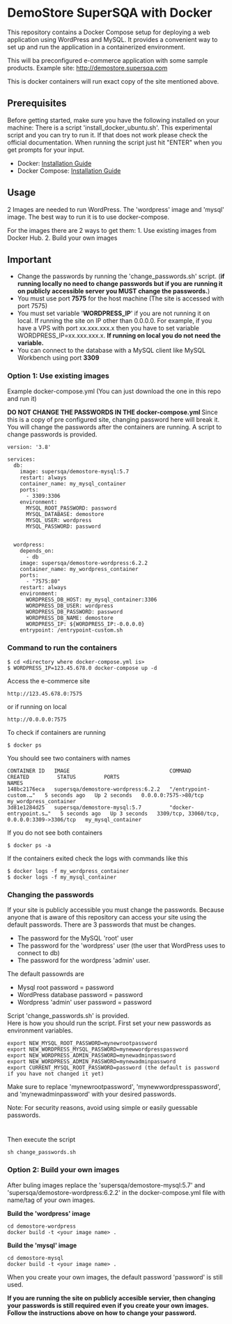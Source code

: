# DemoStore SuperSQA with Docker

This repository contains a Docker Compose setup for deploying a web application using WordPress and MySQL. It provides a convenient way to set up and run the application in a containerized environment.

This will ba preconfigured e-commerce application with some sample products.
Example site: http://demostore.supersqa.com

This is docker containers will run exact copy of the site mentioned above.

## Prerequisites

Before getting started, make sure you have the following installed on your machine:
There is a script 'install_docker_ubuntu.sh'. This experimental script and you can try to run it. If that does not work please check the official documentation. When running the script just hit "ENTER" when you get prompts for your input.

- Docker: [Installation Guide](https://docs.docker.com/get-docker/)
- Docker Compose: [Installation Guide](https://docs.docker.com/compose/install/)

## Usage
2 Images are needed to run WordPress. The 'wordpress' image and 'mysql' image. The best way to run it is to use docker-compose.

For the images there are 2 ways to get them:
    1. Use existing images from Docker Hub.
    2. Build your own images

## Important
* Change the passwords by running the 'change_passwords.sh' script. (<b>if running locally no need to change passwords but if you are running it on publicly accessible server you MUST change the passwords.</b>)
* You must use port <b>7575</b> for the host machine (The site is accessed with port 7575)
* You must set variable '<b>WORDPRESS_IP</b>' if you are not running it on local. If running the site on IP other than 0.0.0.0. For example, if you have a VPS with port xx.xxx.xxx.x then you have to set variable WORDPRESS_IP=xx.xxx.xxx.x. <b>If running on local you do not need the variable.</b>
* You can connect to the database with a MySQL client like MySQL Workbench using port <b>3309</b>

### Option 1: Use existing images
Example docker-compose.yml (You can just download the one in this repo and run it)

<b>DO NOT CHANGE THE PASSWORDS IN THE docker-compose.yml </b>
Since this is a copy of pre configured site, changing password here will break it. You will change the passwords after the containers are running. A script to change passwords is provided.
```
version: '3.8'

services:
  db:
    image: supersqa/demostore-mysql:5.7
    restart: always
    container_name: my_mysql_container
    ports:
      - 3309:3306
    environment:
      MYSQL_ROOT_PASSWORD: password
      MYSQL_DATABASE: demostore
      MYSQL_USER: wordpress
      MYSQL_PASSWORD: password


  wordpress:
    depends_on:
      - db
    image: supersqa/demostore-wordpress:6.2.2
    container_name: my_wordpress_container
    ports:
      - "7575:80"
    restart: always
    environment:
      WORDPRESS_DB_HOST: my_mysql_container:3306
      WORDPRESS_DB_USER: wordpress
      WORDPRESS_DB_PASSWORD: password
      WORDPRESS_DB_NAME: demostore
      WORDPRESS_IP: ${WORDPRESS_IP:-0.0.0.0}
    entrypoint: /entrypoint-custom.sh
```

### Command to run the containers
```
$ cd <directory where docker-compose.yml is>
$ WORDPRESS_IP=123.45.678.0 docker-compose up -d
```
Access the e-commerce site
```
http://123.45.678.0:7575
```
or if running on local
```
http://0.0.0.0:7575
```
To check if containers are running
```
$ docker ps
```
You should see two containers with names
```
CONTAINER ID   IMAGE                                COMMAND                  CREATED         STATUS         PORTS                                         NAMES
148bc2176eca   supersqa/demostore-wordpress:6.2.2   "/entrypoint-custom.…"   5 seconds ago   Up 2 seconds   0.0.0.0:7575->80/tcp                          my_wordpress_container
3d81e1284d25   supersqa/demostore-mysql:5.7         "docker-entrypoint.s…"   5 seconds ago   Up 3 seconds   3309/tcp, 33060/tcp, 0.0.0.0:3309->3306/tcp   my_mysql_container
```
If you do not see both containers
```
$ docker ps -a
```
If the containers exited check the logs with commands like this
```
$ docker logs -f my_wordpress_container
$ docker logs -f my_mysql_container
```

### Changing the passwords
If your site is publicly accessible you must change the passwords. Because anyone that is aware of this repository can access your site using the default passwords.
There are 3 passwords that must be changes.
* The password for the MySQL 'root' user
* The password for the 'wordpress' user (the user that WordPress uses to connect to db)
* The password for the wordpress 'admin' user.

The default passowrds are
* Mysql root password = password
* WordPress database password = password
* Wordpress 'admin' user password = password

Script 'change_passwords.sh' is provided. 
<br>
Here is how you should run the script.
First set your new passwords as environment variables.
```
export NEW_MYSQL_ROOT_PASSWORD=mynewrootpassword
export NEW_WORDPRESS_MYSQL_PASSWORD=mynewwordpresspassword
export NEW_WORDPRESS_ADMIN_PASSWORD=mynewadminpassword
export NEW_WORDPRESS_ADMIN_PASSWORD=mynewadminpassword
export CURRENT_MYSQL_ROOT_PASSWORD=password (the default is password if you have not changed it yet)

``````
Make sure to replace 'mynewrootpassword', 'mynewwordpresspassword', and 'mynewadminpassword' with your desired passwords.

Note: For security reasons, avoid using simple or easily guessable passwords.
#

Then execute the script
```
sh change_passwords.sh
```

### Option 2: Build your own images
After buling images replace the 'supersqa/demostore-mysql:5.7' and 'supersqa/demostore-wordpress:6.2.2' in the docker-compose.yml file with name/tag of your own images.

<b>Build the 'wordpress' image</b>
```
cd demostore-wordpress
docker build -t <your image name> .
```

<b>Build the 'mysql' image</b>
```
cd demostore-mysql
docker build -t <your image name> .
```
When you create your own images, the default password 'password' is still used.

<b> If you are running the site on publicly accesible servier, then changing your passwords is still required even if you create your own images. Follow the instructions above on how to change your password. </b>